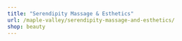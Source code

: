 ```yaml
---
title: "Serendipity Massage & Esthetics"
url: /maple-valley/serendipity-massage-and-esthetics/
shop: beauty
---
```

